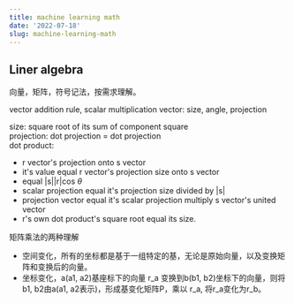 ```yaml
---
title: machine learning math
date: '2022-07-18'
slug: machine-learning-math
---
```


## Liner algebra

向量，矩阵，符号记法，按需求理解。

vector addition rule, scalar multiplication
vector: size, angle, projection

size: square root of its sum of  component square  
projection: dot projection = dot projection  
dot product: 
- r vector's projection onto s vector 
- it's value equal r vector's projection size onto s vector
- equal |s||r|cos $\theta$ 
- scalar projection equal it's projection size divided by |s|
- projection vector equal it's scalar projection multiply s vector's united vector
- r's own dot product's square root equal its size.


矩阵乘法的两种理解
- 空间变化，所有的坐标都是基于一组特定的基，无论是原始向量，以及变换矩阵和变换后的向量。
- 坐标变化，a(a1, a2)基座标下的向量 r_a 变换到b(b1, b2)坐标下的向量，则将b1, b2由a(a1, a2表示)，形成基变化矩阵P，乘以 r_a, 将r_a变化为r_b。
